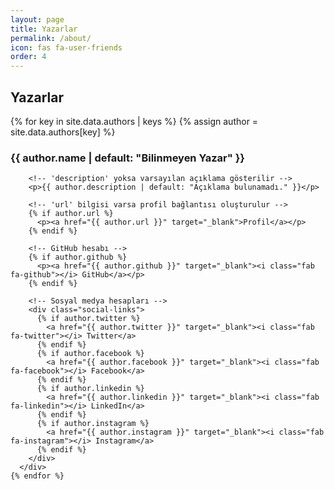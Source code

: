 ```yaml
---
layout: page
title: Yazarlar
permalink: /about/
icon: fas fa-user-friends
order: 4
---
```

<section id="authors">
  <h2>Yazarlar</h2>
  <div class="authors-list">
    {% for key in site.data.authors | keys %}
      {% assign author = site.data.authors[key] %}
      <div class="author-item">
        <!-- 'name' yoksa varsayılan "Bilinmeyen Yazar" gösterilir -->
        <h3>{{ author.name | default: "Bilinmeyen Yazar" }}</h3>
        
        <!-- 'description' yoksa varsayılan açıklama gösterilir -->
        <p>{{ author.description | default: "Açıklama bulunamadı." }}</p>
        
        <!-- 'url' bilgisi varsa profil bağlantısı oluşturulur -->
        {% if author.url %}
          <p><a href="{{ author.url }}" target="_blank">Profil</a></p>
        {% endif %}
        
        <!-- GitHub hesabı -->
        {% if author.github %}
          <p><a href="{{ author.github }}" target="_blank"><i class="fab fa-github"></i> GitHub</a></p>
        {% endif %}
        
        <!-- Sosyal medya hesapları -->
        <div class="social-links">
          {% if author.twitter %}
            <a href="{{ author.twitter }}" target="_blank"><i class="fab fa-twitter"></i> Twitter</a>
          {% endif %}
          {% if author.facebook %}
            <a href="{{ author.facebook }}" target="_blank"><i class="fab fa-facebook"></i> Facebook</a>
          {% endif %}
          {% if author.linkedin %}
            <a href="{{ author.linkedin }}" target="_blank"><i class="fab fa-linkedin"></i> LinkedIn</a>
          {% endif %}
          {% if author.instagram %}
            <a href="{{ author.instagram }}" target="_blank"><i class="fab fa-instagram"></i> Instagram</a>
          {% endif %}
        </div>
      </div>
    {% endfor %}
  </div>
</section>
